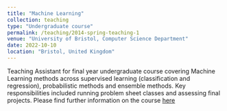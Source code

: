 ```yaml
---
title: "Machine Learning"
collection: teaching
type: "Undergraduate course"
permalink: /teaching/2014-spring-teaching-1
venue: "University of Bristol, Computer Science Department"
date: 2022-10-10
location: "Bristol, United Kingdom"
---
```


Teaching Assistant for final year undergraduate course covering Machine Learning methods across supervised learning (classification and regression), probabilistic methods and ensemble methods. Key responsibilities included running problem sheet classes and assessing final projects. Please find further information on the course [here](https://www.bris.ac.uk/unit-programme-catalogue/UnitDetails.jsa?unitCode=COMS30035)